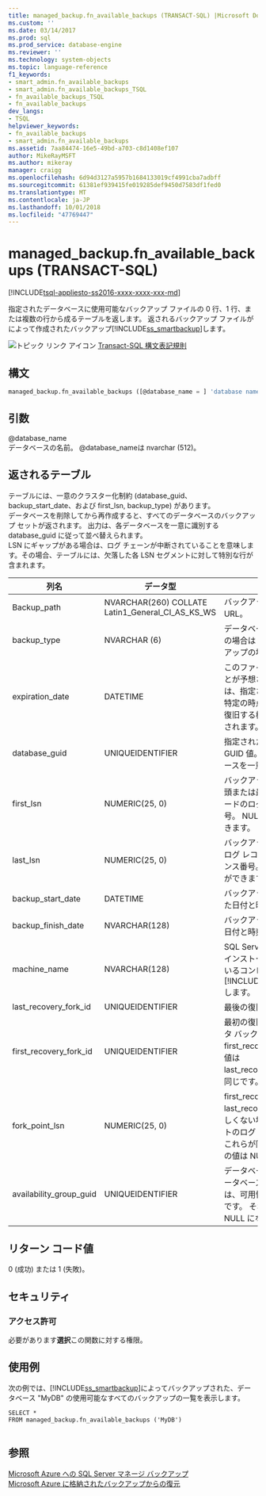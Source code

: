 ```yaml
---
title: managed_backup.fn_available_backups (TRANSACT-SQL) |Microsoft Docs
ms.custom: ''
ms.date: 03/14/2017
ms.prod: sql
ms.prod_service: database-engine
ms.reviewer: ''
ms.technology: system-objects
ms.topic: language-reference
f1_keywords:
- smart_admin.fn_available_backups
- smart_admin.fn_available_backups_TSQL
- fn_available_backups_TSQL
- fn_available_backups
dev_langs:
- TSQL
helpviewer_keywords:
- fn_available_backups
- smart_admin.fn_available_backups
ms.assetid: 7aa84474-16e5-49bd-a703-c8d1408ef107
author: MikeRayMSFT
ms.author: mikeray
manager: craigg
ms.openlocfilehash: 6d94d3127a5957b1684133019cf4991cba7adbff
ms.sourcegitcommit: 61381ef939415fe019285def9450d7583df1fed0
ms.translationtype: MT
ms.contentlocale: ja-JP
ms.lasthandoff: 10/01/2018
ms.locfileid: "47769447"
---
```

# <a name="managedbackupfnavailablebackups-transact-sql"></a>managed_backup.fn_available_backups (TRANSACT-SQL)
[!INCLUDE[tsql-appliesto-ss2016-xxxx-xxxx-xxx-md](../../includes/tsql-appliesto-ss2016-xxxx-xxxx-xxx-md.md)]

  指定されたデータベースに使用可能なバックアップ ファイルの 0 行、1 行、または複数の行から成るテーブルを返します。 返されるバックアップ ファイルがによって作成されたバックアップ[!INCLUDE[ss_smartbackup](../../includes/ss-smartbackup-md.md)]します。  
  
 ![トピック リンク アイコン](../../database-engine/configure-windows/media/topic-link.gif "トピック リンク アイコン") [Transact-SQL 構文表記規則](../../t-sql/language-elements/transact-sql-syntax-conventions-transact-sql.md)  
  
## <a name="syntax"></a>構文  
  
```sql  
managed_backup.fn_available_backups ([@database_name = ] 'database name')  
```  
  
##  <a name="Arguments"></a> 引数  
 @database_name  
 データベースの名前。 @database_nameは nvarchar (512)。  
  
## <a name="table-returned"></a>返されるテーブル  
 テーブルには、一意のクラスター化制約 (database_guid、backup_start_date、および first_lsn, backup_type) があります。   
データベースを削除してから再作成すると、すべてのデータベースのバックアップ セットが返されます。 出力は、各データベースを一意に識別する database_guid に従って並べ替えられます。   
LSN にギャップがある場合は、ログ チェーンが中断されていることを意味します。その場合、テーブルには、欠落した各 LSN セグメントに対して特別な行が含まれます。  
  
|列名|データ型|説明|  
|-----------------|---------------|-----------------|  
|Backup_path|NVARCHAR(260) COLLATE Latin1_General_CI_AS_KS_WS|バックアップ ファイルの URL。|  
|backup_type|NVARCHAR (6)|データベース バックアップの場合は "DB"、ログ バックアップの場合は "LOG"。|  
|expiration_date|DATETIME|このファイルが削除されることが予想される日付。 これは、指定された保有期間内の特定の時点にデータベースを復旧する機能に基づいて設定されます。|  
|database_guid|UNIQUEIDENTIFIER|指定されたデータベースの GUID 値。  GUID はデータベースを一意に識別します。|  
|first_lsn|NUMERIC(25, 0)|バックアップ セット内の先頭または最も古いログ レコードのログ シーケンス番号。 NULL にすることができます。|  
|last_lsn|NUMERIC(25, 0)|バックアップ セットの次のログ レコードのログ シーケンス番号。 NULL にすることができます。|  
|backup_start_date|DATETIME|バックアップ操作が開始された日付と時刻。|  
|backup_finish_date|NVARCHAR(128)|バックアップ操作が終了した日付と時刻。|  
|machine_name|NVARCHAR(128)|SQL Server インスタンスがインストールされ実行されているコンピューターの名前[!INCLUDE[ss_smartbackup](../../includes/ss-smartbackup-md.md)]します。|  
|last_recovery_fork_id|UNIQUEIDENTIFIER|最後の復旧分岐の ID 番号。|  
|first_recovery_fork_id|UNIQUEIDENTIFIER|最初の復旧分岐の ID。 データ バックアップの場合、first_recovery_fork_guid の値は last_recovery_fork_guid と同じです。|  
|fork_point_lsn|NUMERIC(25, 0)|first_recovery_fork_id が last_recovery_fork_id に等しくない場合は、分岐ポイントのログ シーケンス番号。 これらが同じである場合、この値は NULL になります。|  
|availability_group_guid|UNIQUEIDENTIFIER|データベースが Alwayson データベースの場合は、これは、可用性グループの GUID です。 それ以外の場合は、NULL になります。|  
  
## <a name="return-code-value"></a>リターン コード値  
 0 (成功) または 1 (失敗)。  
  
## <a name="security"></a>セキュリティ  
  
### <a name="permissions"></a>アクセス許可  
 必要があります**選択**この関数に対する権限。  
  
## <a name="examples"></a>使用例  
 次の例では、[!INCLUDE[ss_smartbackup](../../includes/ss-smartbackup-md.md)]によってバックアップされた、データベース "MyDB" の使用可能なすべてのバックアップの一覧を表示します。  
  
```  
SELECT *   
FROM managed_backup.fn_available_backups ('MyDB')  
  
```  
  
## <a name="see-also"></a>参照  
 [Microsoft Azure への SQL Server マネージ バックアップ](../../relational-databases/backup-restore/sql-server-managed-backup-to-microsoft-azure.md)   
 [Microsoft Azure に格納されたバックアップからの復元](../../relational-databases/backup-restore/restoring-from-backups-stored-in-microsoft-azure.md)  
  
  
